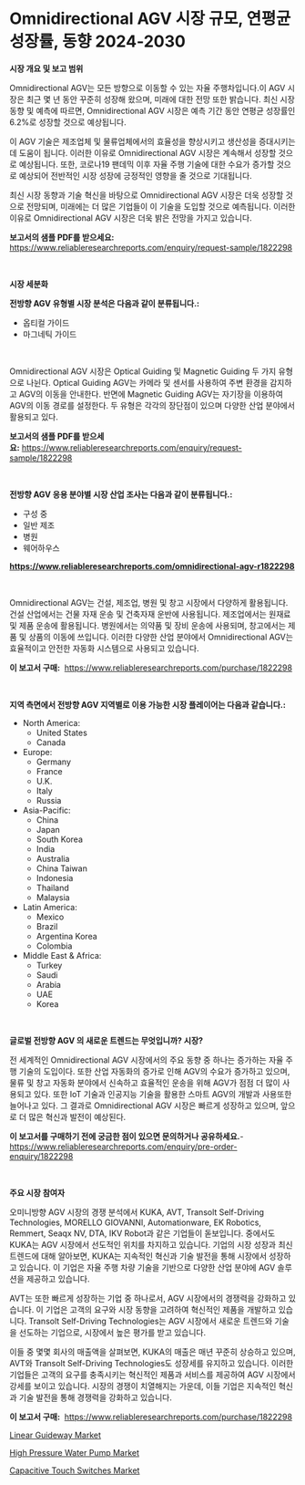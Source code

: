 <p><h1>Omnidirectional AGV 시장 규모, 연평균 성장률, 동향 2024-2030</h1></p><p><strong>시장 개요 및 보고 범위</strong></p>
<p><p>Omnidirectional AGV는 모든 방향으로 이동할 수 있는 자율 주행차입니다.이 AGV 시장은 최근 몇 년 동안 꾸준히 성장해 왔으며, 미래에 대한 전망 또한 밝습니다. 최신 시장 동향 및 예측에 따르면, Omnidirectional AGV 시장은 예측 기간 동안 연평균 성장률인 6.2%로 성장할 것으로 예상됩니다. </p><p>이 AGV 기술은 제조업체 및 물류업체에서의 효율성을 향상시키고 생산성을 증대시키는 데 도움이 됩니다. 이러한 이유로 Omnidirectional AGV 시장은 계속해서 성장할 것으로 예상됩니다. 또한, 코로나19 팬데믹 이후 자율 주행 기술에 대한 수요가 증가할 것으로 예상되어 전반적인 시장 성장에 긍정적인 영향을 줄 것으로 기대됩니다.</p><p>최신 시장 동향과 기술 혁신을 바탕으로 Omnidirectional AGV 시장은 더욱 성장할 것으로 전망되며, 미래에는 더 많은 기업들이 이 기술을 도입할 것으로 예측됩니다. 이러한 이유로 Omnidirectional AGV 시장은 더욱 밝은 전망을 가지고 있습니다.</p></p>
<p><strong>보고서의 샘플 PDF를 받으세요:</strong> <a href="https://www.reliableresearchreports.com/enquiry/request-sample/1822298">https://www.reliableresearchreports.com/enquiry/request-sample/1822298</a></p>
<p>&nbsp;</p>
<p><strong>시장 세분화</strong></p>
<p><strong>전방향 AGV 유형별 시장 분석은 다음과 같이 분류됩니다.:</strong></p>
<p><ul><li>옵티컬 가이드</li><li>마그네틱 가이드</li></ul></p>
<p>&nbsp;</p>
<p><p>Omnidirectional AGV 시장은 Optical Guiding 및 Magnetic Guiding 두 가지 유형으로 나뉜다. Optical Guiding AGV는 카메라 및 센서를 사용하여 주변 환경을 감지하고 AGV의 이동을 안내한다. 반면에 Magnetic Guiding AGV는 자기장을 이용하여 AGV의 이동 경로를 설정한다. 두 유형은 각각의 장단점이 있으며 다양한 산업 분야에서 활용되고 있다.</p></p>
<p><strong>보고서의 샘플 PDF를 받으세요:</strong>&nbsp;<a href="https://www.reliableresearchreports.com/enquiry/request-sample/1822298">https://www.reliableresearchreports.com/enquiry/request-sample/1822298</a></p>
<p>&nbsp;</p>
<p><strong> 전방향 AGV 응용 분야별 시장 산업 조사는 다음과 같이 분류됩니다.:</strong></p>
<p><ul><li>구성 중</li><li>일반 제조</li><li>병원</li><li>웨어하우스</li></ul></p>
<p><strong><a href="https://www.reliableresearchreports.com/omnidirectional-agv-r1822298">https://www.reliableresearchreports.com/omnidirectional-agv-r1822298</a></strong></p>
<p>&nbsp;</p>
<p><p>Omnidirectional AGV는 건설, 제조업, 병원 및 창고 시장에서 다양하게 활용됩니다. 건설 산업에서는 건물 자재 운송 및 건축자재 운반에 사용됩니다. 제조업에서는 원재료 및 제품 운송에 활용됩니다. 병원에서는 의약품 및 장비 운송에 사용되며, 창고에서는 제품 및 상품의 이동에 쓰입니다. 이러한 다양한 산업 분야에서 Omnidirectional AGV는 효율적이고 안전한 자동화 시스템으로 사용되고 있습니다.</p></p>
<p><strong>이 보고서 구매:</strong>&nbsp; <a href="https://www.reliableresearchreports.com/purchase/1822298">https://www.reliableresearchreports.com/purchase/1822298</a></p>
<p>&nbsp;</p>
<p><strong>지역 측면에서 전방향 AGV 지역별로 이용 가능한 시장 플레이어는 다음과 같습니다.:</strong></p>
<p><ul>
    <li>
        North America:
        <ul>
            <li>United States</li>
            <li>Canada</li>
        </ul>
    </li>
    <li>
        Europe:
        <ul>
            <li>Germany</li>
            <li>France</li>
            <li>U.K.</li>
            <li>Italy</li>
            <li>Russia</li>
        </ul>
    </li>
    <li>
        Asia-Pacific:
        <ul>
            <li>China</li>
            <li>Japan</li>
            <li>South Korea</li>
            <li>India</li>
            <li>Australia</li>
            <li>China Taiwan</li>
            <li>Indonesia</li>
            <li>Thailand</li>
            <li>Malaysia</li>
        </ul>
    </li>
    <li>
        Latin America:
        <ul>
            <li>Mexico</li>
            <li>Brazil</li>
            <li>Argentina Korea</li>
            <li>Colombia</li>
        </ul>
    </li>
    <li>
        Middle East & Africa:
        <ul>
            <li>Turkey</li>
            <li>Saudi</li>
            <li>Arabia</li>
            <li>UAE</li>
            <li>Korea</li>
        </ul>
    </li>
    </ul></p>
<p>&nbsp;</p>
<p><strong>글로벌 전방향 AGV 의 새로운 트렌드는 무엇입니까? 시장?</strong></p>
<p><p>전 세계적인 Omnidirectional AGV 시장에서의 주요 동향 중 하나는 증가하는 자율 주행 기술의 도입이다. 또한 산업 자동화의 증가로 인해 AGV의 수요가 증가하고 있으며, 물류 및 창고 자동화 분야에서 신속하고 효율적인 운송을 위해 AGV가 점점 더 많이 사용되고 있다. 또한 IoT 기술과 인공지능 기술을 활용한 스마트 AGV의 개발과 사용또한 늘어나고 있다. 그 결과로 Omnidirectional AGV 시장은 빠르게 성장하고 있으며, 앞으로 더 많은 혁신과 발전이 예상된다.</p></p>
<p><strong>이 보고서를 구매하기 전에 궁금한 점이 있으면 문의하거나 공유하세요.</strong>- <a href="https://www.reliableresearchreports.com/enquiry/pre-order-enquiry/1822298">https://www.reliableresearchreports.com/enquiry/pre-order-enquiry/1822298</a></p>
<p>&nbsp;</p>
<p><strong>주요 시장 참여자</strong></p>
<p><p>오미니방향 AGV 시장의 경쟁 분석에서 KUKA, AVT, Transolt Self-Driving Technologies, MORELLO GIOVANNI, Automationware, EK Robotics, Remmert, Seaqx NV, DTA, IKV Robot과 같은 기업들이 돋보입니다. 중에서도 KUKA는 AGV 시장에서 선도적인 위치를 차지하고 있습니다. 기업의 시장 성장과 최신 트렌드에 대해 알아보면, KUKA는 지속적인 혁신과 기술 발전을 통해 시장에서 성장하고 있습니다. 이 기업은 자율 주행 차량 기술을 기반으로 다양한 산업 분야에 AGV 솔루션을 제공하고 있습니다.</p><p>AVT는 또한 빠르게 성장하는 기업 중 하나로서, AGV 시장에서의 경쟁력을 강화하고 있습니다. 이 기업은 고객의 요구와 시장 동향을 고려하여 혁신적인 제품을 개발하고 있습니다. Transolt Self-Driving Technologies는 AGV 시장에서 새로운 트렌드와 기술을 선도하는 기업으로, 시장에서 높은 평가를 받고 있습니다.</p><p>이들 중 몇몇 회사의 매출액을 살펴보면, KUKA의 매출은 매년 꾸준히 상승하고 있으며, AVT와 Transolt Self-Driving Technologies도 성장세를 유지하고 있습니다. 이러한 기업들은 고객의 요구를 충족시키는 혁신적인 제품과 서비스를 제공하여 AGV 시장에서 강세를 보이고 있습니다. 시장의 경쟁이 치열해지는 가운데, 이들 기업은 지속적인 혁신과 기술 발전을 통해 경쟁력을 강화하고 있습니다.</p></p>
<p><strong>이 보고서 구매:</strong>&nbsp;&nbsp;<a href="https://www.reliableresearchreports.com/purchase/1822298">https://www.reliableresearchreports.com/purchase/1822298</a></p>
<p><p><a href="https://github.com/wwwkeltoum/Market-Research-Report-List-3/blob/main/linear-guideway-market.md">Linear Guideway Market</a></p><p><a href="https://github.com/joannesouthgate/Market-Research-Report-List-3/blob/main/high-pressure-water-pump-market.md">High Pressure Water Pump Market</a></p><p><a href="https://github.com/sofayahoo2023/Market-Research-Report-List-4/blob/main/capacitive-touch-switches-market.md">Capacitive Touch Switches Market</a></p></p>